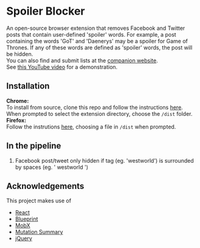 # Spoiler Blocker
An open-source browser extension that removes Facebook and Twitter posts that contain user-defined 'spoiler' words. For example, a post containing the words 'GoT' and 'Daenerys' may be a spoiler for Game of Thrones. If any of these words are defined as 'spoiler' words, the post will be hidden.<br>
You can also find and submit lists at the [companion website](https://salty-earth-11606.herokuapp.com).<br>
See [this YouTube video](https://youtu.be/dFOZCkYJdOM) for a demonstration.

<!-- TODO: add demo gif/screenshot -->

## Installation
**Chrome:**<br>
To install from source, clone this repo and follow the instructions [here](https://developer.chrome.com/extensions/getstarted#unpacked). When prompted to select the extension directory, choose the `/dist` folder.<br>
**Firefox:**<br>
Follow the instrutions [here](https://developer.mozilla.org/en-US/Add-ons/WebExtensions/Temporary_Installation_in_Firefox), choosing a file in `/dist` when prompted.


## In the pipeline
<!-- TODO -->
1. Facebook post/tweet only hidden if tag (eg. 'westworld') is surrounded by spaces (eg. ' westworld ')


## Acknowledgements
This project makes use of
* [React](https://facebook.github.io/react/)
* [Blueprint](http://blueprintjs.com/)
* [MobX](https://mobxjs.github.io/mobx/)
* [Mutation Summary](https://github.com/rafaelw/mutation-summary)
* [jQuery](https://jquery.com/)
